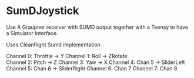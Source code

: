 # SumDJoystick
Use A Graupner receiver with SUMD output together with a Teensy to have a Simulator Interface.

Uses Cleanflight Sumd implementation

Channel 0: Throttle	-> Y
Channel 1: Roll		-> ZRotate	
Channel 2: Pitch	-> Z
Channel 3: Yaw		-> X
Channel 4: Chan 5	-> SliderLeft
Channel 5: Chan 6	-> SliderRight
Channel 6: Chan 7
Channel 7: Chan 8